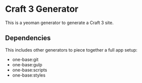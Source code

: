 # Craft 3 Generator

This is a yeoman generator to generate a Craft 3 site.

## Dependencies

This includes other generators to piece together a full app setup:

- one-base:git
- one-base:gulp
- one-base:scripts
- one-base:styles
